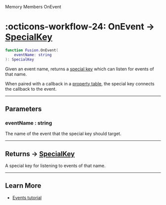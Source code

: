 <nav class="fusiondoc-api-breadcrumbs">
	<span>Memory</span>
	<span>Members</span>
	<span>OnEvent</span>
</nav>

<h1 class="fusiondoc-api-header" markdown>
	<span class="fusiondoc-api-icon" markdown>:octicons-workflow-24:</span>
	<span class="fusiondoc-api-name">OnEvent</span>
	<span class="fusiondoc-api-type">
		-> <a href="../../types/specialkey">SpecialKey</a>
	</span>
</h1>

```Lua
function Fusion.OnEvent(
	eventName: string
): SpecialKey
```

Given an event name, returns a [special key](../../types/specialkey) which 
can listen for events of that name.

When paired with a callback in a [property table](../../types/propertytable),
the special key connects the callback to the event.

-----

## Parameters

<h3 markdown>
	eventName
	<span class="fusiondoc-api-type">
		: string
	</span>
</h3>

The name of the event that the special key should target.

-----

<h2 markdown>
	Returns
	<span class="fusiondoc-api-type">
		-> <a href="../../types/specialkey">SpecialKey</a>
	</span>
</h2>

A special key for listening to events of that name.

-----

## Learn More

- [Events tutorial](../../../../tutorials/roblox/events)